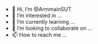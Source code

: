 - 👋 Hi, I’m @ArmmainSUT
- 👀 I’m interested in ...
- 🌱 I’m currently learning ...
- 💞️ I’m looking to collaborate on ...
- 📫 How to reach me ...

<!---
ArmmainSUT/ArmmainSUT is a ✨ special ✨ repository because its `README.md` (this file) appears on your GitHub profile.
You can click the Preview link to take a look at your changes.
--->

